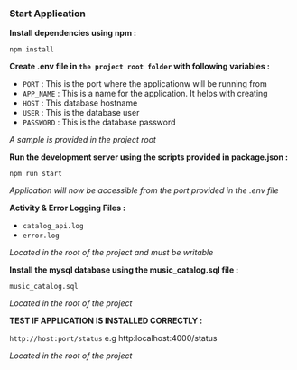 ### Start Application

**Install dependencies using npm :**

`npm install`

**Create .env file in `the project root folder` with following variables :**

-   `PORT` : This is the port where the applicationw will be running from
-   `APP_NAME` : This is a name for the application. It helps with creating 
-   `HOST` : This database hostname
-   `USER` : This is the database user
-   `PASSWORD` : This is the database password

*A sample is provided in the project root*

**Run the development server using the scripts provided in package.json :**

`npm run start`

*Application will now be accessible from the port provided in the .env file*

**Activity & Error Logging  Files :**

- `catalog_api.log`
- `error.log`

*Located in the root of the project and must be writable*

**Install the mysql database using the music_catalog.sql file :**

`music_catalog.sql`

*Located in the root of the project*

**TEST IF APPLICATION IS INSTALLED CORRECTLY :**

`http://host:port/status` e.g http:localhost:4000/status

*Located in the root of the project*
